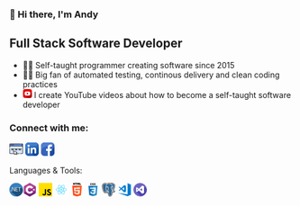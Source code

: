### 👋 Hi there, I'm Andy

## Full Stack Software Developer

- 👨‍💻 Self-taught programmer creating software since 2015
- 🧑‍🔬 Big fan of automated testing, continous delivery and clean coding practices
- ![youtube icon](images/youtube.png) I create YouTube videos about how to become a self-taught software developer

### Connect with me:

[![website link](images/internet.png)](https://andysterkowitz.com)
[![linkedin profile url](images/linkedin.png)](https://www.linkedin.com/in/andrewsterkowitz/)
[![facebook profile url](images/facebook.png)](https://www.linkedin.com/in/andrewsterkowitz/)

Languages & Tools:

<img align="left" alt="JavaScript" width="24px" src="images/dot-net.webp" />

![c sharp icon](images/c_sharp.png)
![javascript](images/js.png)
![react icon](images/react.png)
![html](images/html_5.png)
![css](images/css.png)
![postgres icon](images/postgre.png)
![visual studio code](images/visual_studio_code.png)
![visual studio icon](images/visual_studio.png)
